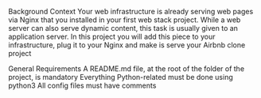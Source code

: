 Background Context
Your web infrastructure is already serving web pages via Nginx that you installed in your first web stack project. While a web server can also serve dynamic content, this task is usually given to an application server. In this project you will add this piece to your infrastructure, plug it to your Nginx and make is serve your Airbnb clone project

General Requirements
A README.md file, at the root of the folder of the project, is mandatory
Everything Python-related must be done using python3
All config files must have comments

